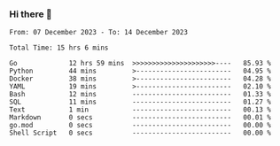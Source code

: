 ### Hi there 👋

<!--
**zhumeme/zhumeme** is a ✨ _special_ ✨ repository because its `README.md` (this file) appears on your GitHub profile.

Here are some ideas to get you started:

- 🔭 I’m currently working on ...
- 🌱 I’m currently learning ...
- 👯 I’m looking to collaborate on ...
- 🤔 I’m looking for help with ...
- 💬 Ask me about ...
- 📫 How to reach me: ...
- 😄 Pronouns: ...
- ⚡ Fun fact: ...
-->

<!--START_SECTION:waka-->

```all_time
From: 07 December 2023 - To: 14 December 2023

Total Time: 15 hrs 6 mins

Go             12 hrs 59 mins  >>>>>>>>>>>>>>>>>>>>>----   85.93 %
Python         44 mins         >------------------------   04.95 %
Docker         38 mins         >------------------------   04.28 %
YAML           19 mins         >------------------------   02.10 %
Bash           12 mins         -------------------------   01.33 %
SQL            11 mins         -------------------------   01.27 %
Text           1 min           -------------------------   00.13 %
Markdown       0 secs          -------------------------   00.01 %
go.mod         0 secs          -------------------------   00.00 %
Shell Script   0 secs          -------------------------   00.00 %
```

<!--END_SECTION:waka-->
